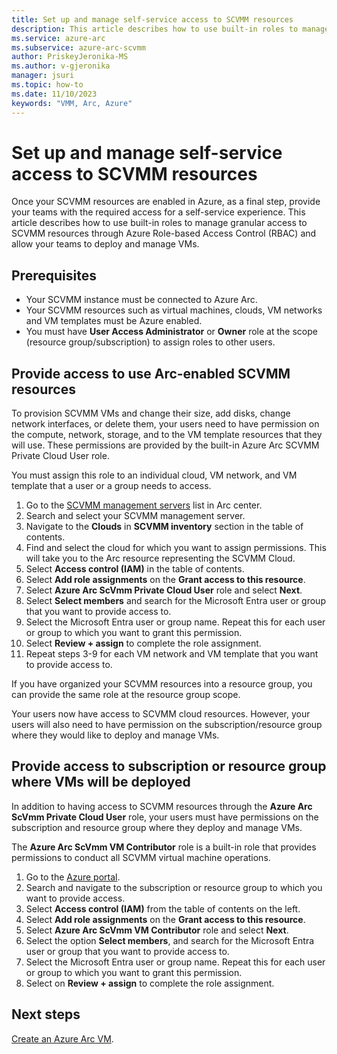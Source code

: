 ```yaml
---
title: Set up and manage self-service access to SCVMM resources
description: This article describes how to use built-in roles to manage granular access to SCVMM resources through Azure Role-based Access Control (RBAC).
ms.service: azure-arc
ms.subservice: azure-arc-scvmm
author: PriskeyJeronika-MS
ms.author: v-gjeronika
manager: jsuri
ms.topic: how-to 
ms.date: 11/10/2023
keywords: "VMM, Arc, Azure"
---
```


# Set up and manage self-service access to SCVMM resources

Once your SCVMM resources are enabled in Azure, as a final step, provide your teams with the required access for a self-service experience. This article describes how to use built-in roles to manage granular access to SCVMM resources through Azure Role-based Access Control (RBAC) and allow your teams to deploy and manage VMs.

## Prerequisites

- Your SCVMM instance must be connected to Azure Arc.
- Your SCVMM resources such as virtual machines, clouds, VM networks and VM templates must be Azure enabled.
- You must have **User Access Administrator** or **Owner** role at the scope (resource group/subscription) to assign roles to other users.

## Provide access to use Arc-enabled SCVMM resources

To provision SCVMM VMs and change their size, add disks, change network interfaces, or delete them, your users need to have permission on the compute, network, storage, and to the VM template resources that they will use. These permissions are provided by the built-in Azure Arc SCVMM Private Cloud User role.

You must assign this role to an individual cloud, VM network, and VM template that a user or a group needs to access.

1. Go to the [SCVMM management servers](https://ms.portal.azure.com/#view/Microsoft_Azure_HybridCompute/AzureArcCenterBlade/~/scVmmManagementServer) list in Arc center.
2. Search and select your SCVMM management server.
3. Navigate to the **Clouds** in **SCVMM inventory** section in the table of contents.
4. Find and select the cloud for which you want to assign permissions. 
     This will take you to the Arc resource representing the SCVMM Cloud.
1. Select **Access control (IAM)** in the table of contents.
1. Select **Add role assignments** on the **Grant access to this resource**.
1. Select **Azure Arc ScVmm Private Cloud User** role and select **Next**.
1. Select **Select members** and search for the Microsoft Entra user or group that you want to provide access to.
1. Select the Microsoft Entra user or group name. Repeat this for each user or group to which you want to grant this permission.
1. Select **Review + assign** to complete the role assignment.
1. Repeat steps 3-9 for each VM network and VM template that you want to provide access to.

If you have organized your SCVMM resources into a resource group, you can provide the same role at the resource group scope.

Your users now have access to SCVMM cloud resources. However, your users will also need to have permission on the subscription/resource group where they would like to deploy and manage VMs.

## Provide access to subscription or resource group where VMs will be deployed

In addition to having access to SCVMM resources through the **Azure Arc ScVmm Private Cloud User** role, your users must have permissions on the subscription and resource group where they deploy and manage VMs.

The **Azure Arc ScVmm VM Contributor** role is a built-in role that provides permissions to conduct all SCVMM virtual machine operations.

1. Go to the [Azure portal](https://ms.portal.azure.com/#home).
2. Search and navigate to the subscription or resource group to which you want to provide access.
3. Select **Access control (IAM)** from the table of contents on the left.
4. Select **Add role assignments** on the **Grant access to this resource**.
5. Select **Azure Arc ScVmm VM Contributor** role and select **Next**.
6. Select the option **Select members**, and search for the Microsoft Entra user or group that you want to provide access to.
7. Select the Microsoft Entra user or group name. Repeat this for each user or group to which you want to grant this permission.
8. Select on **Review + assign** to complete the role assignment.

## Next steps

[Create an Azure Arc VM](https://learn.microsoft.com/azure/azure-arc/system-center-virtual-machine-manager/create-virtual-machine).